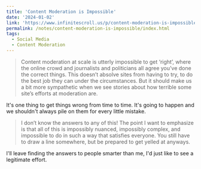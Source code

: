 ```yaml
---
title: 'Content Moderation is Impossible'
date: '2024-01-02'
link: 'https://www.infinitescroll.us/p/content-moderation-is-impossible'
permalink: /notes/content-moderation-is-impossible/index.html
tags:
  - Social Media
  - Content Moderation
---
```


> Content moderation at scale is utterly impossible to get ‘right’, where the online crowd and journalists and politicians all agree you’ve done the correct things. This doesn’t absolve sites from having to try, to do the best job they can under the circumstances. But it should make us a bit more sympathetic when we see stories about how terrible some site’s efforts at moderation are.

It's one thing to get things wrong from time to time. It's going to happen and we shouldn't always pile on them for every little mistake.

> I don’t know the answers to any of this! The point I want to emphasize is that all of this is impossibly nuanced, impossibly complex, and impossible to do in such a way that satisfies everyone. You still have to draw a line somewhere, but be prepared to get yelled at anyways.

I'll leave finding the answers to people smarter than me, I'd just like to see a legitimate effort.